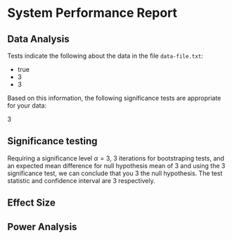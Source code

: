 

# System Performance Report

## Data Analysis

Tests indicate the following about the data in the file `data-file.txt`:
  * true
  * 3
  * 3


Based on this information, the following significance tests are appropriate for your data:

3

## Significance testing

Requiring a significance level $\alpha = 3$, 3 iterations for bootstraping tests, and an expected mean difference for null hypothesis mean of 3 and using the 3 significance test, we can conclude that you 3 the null hypothesis. The test statistic and confidence interval are 3 respectively.

## Effect Size

## Power Analysis



